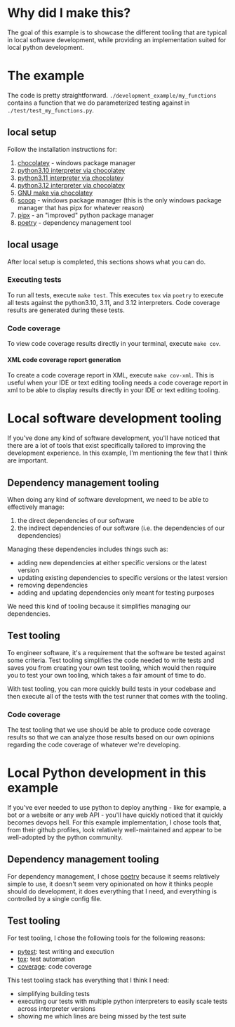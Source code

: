 # Why did I make this?

The goal of this example is to showcase the different tooling that are typical in local software development, while providing an implementation suited for local python development.

# The example

The code is pretty straightforward. `./development_example/my_functions` contains a function that we do parameterized testing against in `./test/test_my_functions.py`.

## local setup

Follow the installation instructions for:

1. [chocolatey](https://chocolatey.org/install#individual) - windows package manager
2. [python3.10 interpreter via chocolatey](https://community.chocolatey.org/packages/python310)
3. [python3.11 interpreter via chocolatey](https://community.chocolatey.org/packages/python311)
4. [python3.12 interpreter via chocolatey](https://community.chocolatey.org/packages/python312)
5. [GNU make via chocolatey](https://community.chocolatey.org/packages/make)
5. [scoop](https://scoop.sh/) - windows package manager (this is the only windows package manager that has pipx for whatever reason)
6. [pipx](https://pipx.pypa.io/stable/installation/#on-windows) - an "improved" python package manager
7. [poetry](https://python-poetry.org/docs/#installing-with-pipx) - dependency management tool

## local usage

After local setup is completed, this sections shows what you can do.

### Executing tests

To run all tests, execute `make test`. This executes `tox` via `poetry` to execute all tests against the python3.10, 3.11, and 3.12 interpreters. Code coverage results are generated during these tests.

### Code coverage

To view code coverage results directly in your terminal, execute `make cov`.

#### XML code coverage report generation

To create a code coverage report in XML, execute `make cov-xml`. This is useful when your IDE or text editing tooling needs a code coverage report in xml to be able to display results directly in your IDE or text editing tooling.

# Local software development tooling

If you've done any kind of software development, you'll have noticed that there are a lot of tools that exist specifically tailored to improving the development experience. In this example, I'm mentioning the few that I think are important.

## Dependency management tooling

When doing any kind of software development, we need to be able to effectively manage:

1. the direct dependencies of our software
2. the indirect dependencies of our software (i.e. the dependencies of our dependencies)

Managing these dependencies includes things such as:

- adding new dependencies at either specific versions or the latest version
- updating existing dependencies to specific versions or the latest version
- removing dependencies
- adding and updating dependencies only meant for testing purposes

We need this kind of tooling because it simplifies managing our dependencies.

## Test tooling

To engineer software, it's a requirement that the software be tested against some criteria. Test tooling simplifies the code needed to write tests and saves you from creating your own test tooling, which would then require you to test your own tooling, which takes a fair amount of time to do.

With test tooling, you can more quickly build tests in your codebase and then execute all of the tests with the test runner that comes with the tooling.

### Code coverage

The test tooling that we use should be able to produce code coverage results so that we can analyze those results based on our own opinions regarding the code coverage of whatever we're developing.

# Local Python development in this example

If you've ever needed to use python to deploy anything - like for example, a bot or a website or any web API - you'll have quickly noticed that it quickly becomes devops hell. For this example implementation, I chose tools that, from their github profiles, look relatively well-maintained and appear to be well-adopted by the python community.

## Dependency management tooling

For dependency management, I chose [poetry](https://github.com/python-poetry/poetry) because it seems relatively simple to use, it doesn't seem very opinionated on how it thinks people should do development, it does everything that I need, and everything is controlled by a single config file.

## Test tooling

For test tooling, I chose the following tools for the following reasons:

- [pytest](https://github.com/pytest-dev/pytest): test writing and execution
- [tox](https://github.com/tox-dev/tox): test automation
- [coverage](https://github.com/nedbat/coveragepy): code coverage

This test tooling stack has everything that I think I need:

- simplifying building tests
- executing our tests with multiple python interpreters to easily scale tests across interpreter versions
- showing me which lines are being missed by the test suite
